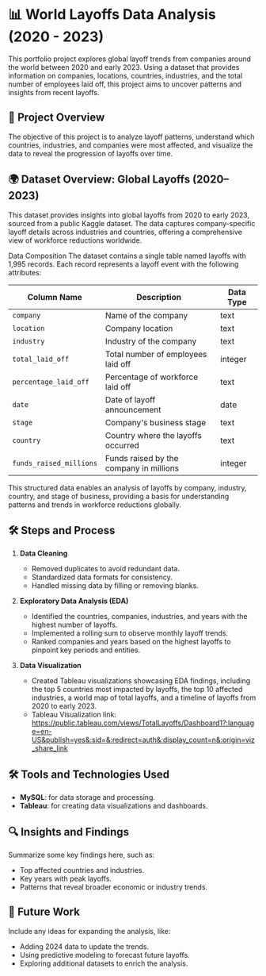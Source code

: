 # 📊 World Layoffs Data Analysis (2020 - 2023)

This portfolio project explores global layoff trends from companies around the world between 2020 and early 2023. Using a dataset that provides information on companies, locations, countries, industries, and the total number of employees laid off, this project aims to uncover patterns and insights from recent layoffs.

## 📝 Project Overview

The objective of this project is to analyze layoff patterns, understand which countries, industries, and companies were most affected, and visualize the data to reveal the progression of layoffs over time.

## 🌍 Dataset Overview: Global Layoffs (2020–2023)
This dataset provides insights into global layoffs from 2020 to early 2023, sourced from a public Kaggle dataset. The data captures company-specific layoff details across industries and countries, offering a comprehensive view of workforce reductions worldwide.

Data Composition
The dataset contains a single table named layoffs with 1,995 records. Each record represents a layoff event with the following attributes:

| **Column Name**          | **Description**                          | **Data Type** |
|---------------------------|------------------------------------------|---------------|
| `company`                 | Name of the company                     | text          |
| `location`                | Company location                        | text          |
| `industry`                | Industry of the company                 | text          |
| `total_laid_off`          | Total number of employees laid off      | integer       |
| `percentage_laid_off`     | Percentage of workforce laid off        | text          |
| `date`                    | Date of layoff announcement             | date          |
| `stage`                   | Company's business stage               | text          |
| `country`                 | Country where the layoffs occurred      | text          |
| `funds_raised_millions`   | Funds raised by the company in millions | integer       |

This structured data enables an analysis of layoffs by company, industry, country, and stage of business, providing a basis for understanding patterns and trends in workforce reductions globally.

## 🛠️ Steps and Process

1. **Data Cleaning**
   - Removed duplicates to avoid redundant data.
   - Standardized data formats for consistency.
   - Handled missing data by filling or removing blanks.

2. **Exploratory Data Analysis (EDA)**
   - Identified the countries, companies, industries, and years with the highest number of layoffs.
   - Implemented a rolling sum to observe monthly layoff trends.
   - Ranked companies and years based on the highest layoffs to pinpoint key periods and entities.

3. **Data Visualization**
   - Created Tableau visualizations showcasing EDA findings, including the top 5 countries most impacted by layoffs, the top 10 affected industries, a world map of total layoffs, and a timeline of layoffs from 2020 to early 2023.
   - Tableau Visualization link: https://public.tableau.com/views/TotalLayoffs/Dashboard1?:language=en-US&publish=yes&:sid=&:redirect=auth&:display_count=n&:origin=viz_share_link

## 🛠️ Tools and Technologies Used

- **MySQL**: for data storage and processing.
- **Tableau**: for creating data visualizations and dashboards.

## 🔍 Insights and Findings

Summarize some key findings here, such as:
- Top affected countries and industries.
- Key years with peak layoffs.
- Patterns that reveal broader economic or industry trends.

## 🚀 Future Work

Include any ideas for expanding the analysis, like:
- Adding 2024 data to update the trends.
- Using predictive modeling to forecast future layoffs.
- Exploring additional datasets to enrich the analysis.
